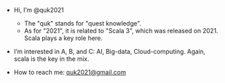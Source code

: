
- Hi, I’m @quk2021
    * The "quk" stands for "quest knowledge". 
    * As for "2021", it is related to "Scala 3", which was released on 2021. Scala plays a key role here.
 
- I’m interested in A, B, and C: AI, Big-data, Cloud-computing. Again, scala is the key in the mix. 

- How to reach me: quk2021@gmail.com

<!---
quk2021/quk2021 is a ✨ special ✨ repository because its `README.md` (this file) appears on your GitHub profile.
You can click the Preview link to take a look at your changes.
--->

